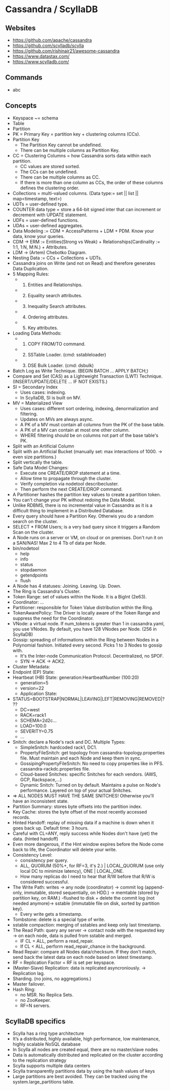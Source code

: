# Cassandra / ScyllaDB
## Websites
* <https://github.com/apache/cassandra>
* <https://github.com/scylladb/scylla>
* <https://github.com/rishinair21/awesome-cassandra>
* <https://www.datastax.com/>
* <https://www.scylladb.com/>

## Commands
* abc

## Concepts
* Keyspace ~= schema
* Table
* Partition
* PK = Primary Key = partition key + clustering columns (CCs).
* Partition Key
  *	The Partition Key cannot be undefined.
  *	There can be multiple columns as Partition Key.
* CC = Clustering Columns = how Cassandra sorts data within each partition.
  *	CC values are stored sorted.
  *	The CCs can be undefined.
  *	There can be multiple columns as CC.
  *	If there is more than one column as CCs, the order of these columns defines the clustering order.
* Collections = multi-valued columns. (Data type:= set<text> || list<text> || map<timestamp, text>)
* UDTs = user-defined type.
* COUNTER data type = store a 64-bit signed inter that can increment or decrement with UPDATE statement.
* UDFs = user-defined functions.
* UDAs = user-defined aggregates.
* Data Modeling := CDM + AccessPatterns + LDM + PDM. Know your data, know your queries.
* CDM -> ERM := Entities(Strong vs Weak) + Relationships(Cardinality := 1:1, 1:N, M:N.) + Attributes.
* LDM -> (Artem) Chebotko Diagram.
* Nesting Data := CCs + Collections + UDTs.
* Cassandra joins on Write (and not on Read) and therefore generates Data Duplication.
* 5 Mapping Rules:
  *	1) Entities and Relationships.
  *	2) Equality search attributes.
  *	3) Inequality Search attributes.
  *	4) Ordering attributes.
  *	5) Key attributes.
* Loading Data Methods:
  *	1) COPY FROM/TO command.
  *	2) SSTable Loader. (cmd: sstableloader)
  *	3) DSE Bulk Loader. (cmd: dsbulk)
* Batch Log as Write Technique. (BEGIN BATCH ... APPLY BATCH;)
* Compare and Set (CAS) as a Lightweight Transaction (LWT) Technique. (INSERT/UPDATE/DELETE ... IF NOT EXISTS.)
* SI = Secondary Index
  *	Uses cases: indexing.
  *	In ScyllaDB, SI is built on MV.
* MV = Materialized View
  *	Uses cases: different sort ordering, indexing, denormalization and filtering.
  *	Updates on MVs are always async.
  *	A PK of a MV must contain all columns from the PK of the base table.
  *	A PK of a MV can contain at most one other column.
  *	WHERE filtering should be on columns not part of the base table's PK.
* Split with an Artificial Column
* Split with an Artificial Bucket (manually set: max interactions of 1000. -> even size partitions.)
* Split vertically the table.
* Safe Data Model Changes:
  * Execute one CREATE/DROP statement at a time.
  * Allow time to propagate through the cluster.
  * Verify completion via nodetool describecluster.
  * Then perform the next CREATE/DROP command.
* A Partitioner hashes the partition key values to create a partition token.
* You can't change your PK without redoing the Data Model.
* Unlike RDBMS, there is no incremental value in Cassandra as it is a difficult thing to implement in a Distributed Database.
* Every query should have a Partition Key. Otherwis you do a random search on the cluster.
* SELECT * FROM Users; is a very bad query since it triggers a Random Scan on the cluster.
* A Node runs on a server or VM, on cloud or on premises. Don't run it on a SAN/NAS! Max 2 to 4 Tb of data per Node.
*	bin/nodetool
    - help
    - info
    - status
    - stopdaemon
    - getendpoints
    - flush
*	A Node has 4 statuses:	Joining.	Leaving.	Up.		Down.
* The Ring is Cassandra's Cluster.
* Token Range: set of values within the Node. It is a BigInt (2e63).
* Coordinator: ...
* Partitioner: responsible for Token Value distribution within the Ring.
* TokenAwarePolicy: The Driver is locally aware of the Token Range and suppress the need for the Coordinator.
* VNode: a virtual node. If num_tokens is greater than 1 in cassandra.yaml, you use VNodes. By default, you have 128 VNodes per Node. (256 in ScyllaDB)
* Gossip: spreading of informations within the Ring between Nodes in a Polynomial fashion. Initiated every second. Picks 1 to 3 Nodes to gossip with.
  *	It's the Inter-node Communication Protocol. Decentralized, no SPOF.
  *	SYN -> ACK -> ACK2.
* Cluster Metadata:
*	Endpoint (EP) State:
  *	Heartbeat (HB) State: generation:HeartbeatNumber (100:20)
    *	generation=5
    *	version=22
    *	Application State:
  *	STATUS=BOOTSTRAP|NORMAL|LEAVING|LEFT|REMOVING|REMOVED|???
    *	DC=west
    *	RACK=rack1
    *	SCHEMA=2d2c...
    *	LOAD=100.0
    *	SEVERITY=0.75
    *	...
* Snitch: declare a Node's rack and DC. Multiple Types:
  *	SimpleSnitch: hardcoded rack1, DC1.
  *	PropertyFileSnitch: get topology from cassandra-topology.properties file. Must maintain and each Node and keep them in sync.
  *	GossipingPropertyFileSnitch: No need to copy properties like in PFS. cassandra-rackdc.properties file.
  *	Cloud-based Snitches: specific Snitches for each vendors. (AWS, GCP, Rackspace,...)
  *	Dynamic Snitch: Turned on by default. Maintains a pulse on Node's performance. Layered on top of your actual Snitches.
*	=> ALL NODES MUST HAVE THE SAME SNITCHES! Otherwise you'll have an inconsistent state.
* Partition Summary: stores byte offsets into the partition index.
* Key Cache: stores the byte offset of the most recently accessed records.
* Hinted Handoff: replay of missing data if a machine is down when it goes back up. Default time: 3 hours.
 * Careful with CL=ANY, reply success while Nodes don't have (yet) the data. (hinted handoff)
 * Even more dangerous, if the Hint window expires before the Node come back to life, the Coordinator will delete your write.
* Consistency Level:
	- consistency per query.
	- ALL, QUORUM (50%+, for RF=3, it's 2.) | LOCAL_QUORUM (use only local DC to minimize latency), ONE | LOCAL_ONE.
	- How many replicas do I need to hear that R/W before that R/W is considered successful.
* The Write Path: writes -> any node (coordinator) -> commit log (append-only, immutable, stored sequentially, on HDD.) -> memtable (stored by partition key, on RAM.) -flushed to disk + delete the commit log (not needed anymore)-> sstable (immutable file on disk, sorted by partition key).
  * Every write gets a timestamp.
* Tombstone: delete is a special type of write.
* sstable compaction: merging of sstables and keep only last timestamp.
* The Read Path: query any server -> contact node with the requested key -> on each node, data is pulled from sstable and merged.
  * IF CL = ALL, perform a read_repair.
  * If CL < ALL, perform read_repair_chance in the background.
* Read Repair: compare all Nodes data/checksum. If they don't match, send back the latest data on each node based on latest timestamp.
* RF = Replication Factor = RF is set per keyspace.
* (Master-Slave) Replication: data is replicated asyncroniously. -> Replication lag.
* Sharding. (no joins, no aggregations.)
* Master failover.
* Hash Ring:
	- no MSR. No Replica Sets.
	- no ZooKeeper.
	- RF=N servers.

## ScyllaDB specifics
* Scylla has a ring type architecture
* It’s a distributed, highly available, high performance, low maintenance, highly scalable NoSQL database
* In Scylla all nodes are created equal, there are no master/slave nodes
* Data is automatically distributed and replicated on the cluster according to the replication strategy
* Scylla supports multiple data centers
* Scylla transparently partitions data by using the hash values of keys
* Large partitions are best avoided. They can be tracked using the system.large_partitions table.



